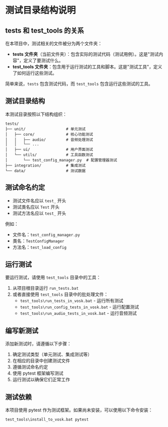 # 测试目录结构说明

## tests 和 test_tools 的关系

在本项目中，测试相关的文件被分为两个文件夹：

- **tests 文件夹**（当前文件夹）：包含实际的测试代码（测试用例）。这是"测试内容"，定义了要测试什么。
- **test_tools 文件夹**：包含用于运行测试的工具和脚本。这是"测试工具"，定义了如何运行这些测试。

简单来说，`tests` 包含测试代码，而 `test_tools` 包含运行这些测试的工具。

## 测试目录结构

本测试目录按照以下结构组织：

```
tests/
├── unit/                  # 单元测试
│   ├── core/              # 核心功能测试
│   │   ├── audio/         # 音频处理测试
│   │   └── ...
│   ├── ui/                # 用户界面测试
│   └── utils/             # 工具函数测试
│       └── test_config_manager.py  # 配置管理器测试
├── integration/           # 集成测试
└── data/                  # 测试数据
```

## 测试命名约定

- 测试文件名应以 `test_` 开头
- 测试类名应以 `Test` 开头
- 测试方法名应以 `test_` 开头

例如：
- 文件名：`test_config_manager.py`
- 类名：`TestConfigManager`
- 方法名：`test_load_config`

## 运行测试

要运行测试，请使用 `test_tools` 目录中的工具：

1. 从项目根目录运行 `run_tests.bat`
2. 或者直接使用 `test_tools` 目录中的批处理文件：
   - `test_tools\run_tests_in_vosk.bat` - 运行所有测试
   - `test_tools\run_config_tests_in_vosk.bat` - 运行配置测试
   - `test_tools\run_audio_tests_in_vosk.bat` - 运行音频测试

## 编写新测试

添加新测试时，请遵循以下步骤：

1. 确定测试类型（单元测试、集成测试等）
2. 在相应的目录中创建测试文件
3. 遵循测试命名约定
4. 使用 pytest 框架编写测试
5. 运行测试以确保它们正常工作

## 测试依赖

本项目使用 pytest 作为测试框架。如果尚未安装，可以使用以下命令安装：

```
test_tools\install_to_vosk.bat pytest
```
